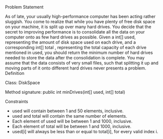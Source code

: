Problem Statement

As of late, your usually high-performance computer has been acting rather sluggish. You come to
realize that while you have plenty of free disk space on your machine, it is split up over many hard
drives. You decide that the secret to improving performance is to consolidate all the data on your
computer onto as few hard drives as possible.
Given a int[] used, representing the amount of disk space used on each drive, and a corresponding
int[] total , representing the total capacity of each drive mentioned in used, you should return the
minimum number of hard drives needed to store the data after the consolidation is complete. You
may assume that the data consists of very small files, such that splitting it up and moving parts of it
onto different hard drives never presents a problem.
Definition

Class: DiskSpace

Method signature: public int minDrives(int[] used, int[] total)

Constraints
- used will contain between 1 and 50 elements, inclusive.
- used and total will contain the same number of elements.
- Each element of used will be between 1 and 1000, inclusive.
- Each element of total will be between 1 and 1000, inclusive.
- used[i] will always be less than or equal to total[i], for every valid index i. 
